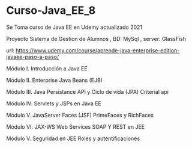 # Curso-Java_EE_8

Se Toma curso de Java EE en Udemy actualizado 2021 

Proyecto Sistema de Gestion de Alumnos , BD: MySql , server: GlassFish

url: https://www.udemy.com/course/aprende-java-enterprise-edition-javaee-paso-a-paso/





Módulo I. Introducción a Java EE

Módulo II. Enterprise Java Beans (EJB)

Módulo III. Java Persistance API y Ciclo de vida (JPA) Criterial api

Módulo IV. Servlets y JSPs en Java EE

Módulo V. JavaServer Faces (JSF) PrimeFaces y RichFaces

Módulo VI. JAX-WS Web Services SOAP Y REST en JEE

Módulo V. Seguridad en JEE Roles y autentificaciones



